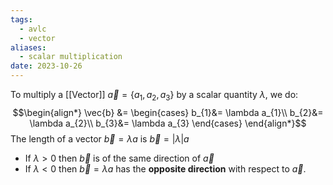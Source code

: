 ```yaml
---
tags:
  - avlc
  - vector
aliases:
  - scalar multiplication
date: 2023-10-26
---
```

To multiply a [[Vector]] $\vec{a} = \{a_{1}, a_{2}, a_{3}\}$ by a scalar quantity $\lambda$, we do:
$$\begin{align*}
\vec{b} &= \begin{cases}
b_{1}&= \lambda a_{1}\\
b_{2}&= \lambda a_{2}\\
b_{3}&= \lambda a_{3}
\end{cases}
\end{align*}$$
The length of a vector $\vec{b} =\lambda a$ is $\vec{b} = |\lambda| a$
- If $\lambda \gt 0$ then $\vec{b}$ is of the same direction of $\vec{a}$ 
- If $\lambda \lt 0$ then $\vec{b} = \lambda a$ has the **opposite direction** with respect to $\vec{a}$.